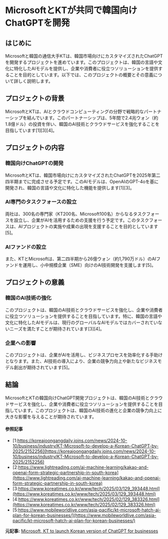 # MicrosoftとKTが共同で韓国向けChatGPTを開発

## はじめに

Microsoftと韓国の通信大手KTは、韓国市場向けにカスタマイズされたChatGPTを開発するプロジェクトを進めています。このプロジェクトは、韓国の言語や文化に特化したAIモデルを提供し、企業や消費者に役立つソリューションを提供することを目的としています。以下では、このプロジェクトの概要とその意義について詳しく説明します。

## プロジェクトの背景

MicrosoftとKTは、AIとクラウドコンピューティングの分野で戦略的なパートナーシップを結んでいます。このパートナーシップは、5年間で2.4兆ウォン（約1.8億ドル）の投資を伴い、韓国のAI技術とクラウドサービスを強化することを目指しています[1][3][4]。

## プロジェクトの内容

### **韓国向けChatGPTの開発**

MicrosoftとKTは、韓国市場向けにカスタマイズされたChatGPTを2025年第二四半期までに完成させる予定です。このAIモデルは、OpenAIのGPT-4oを基に開発され、韓国の言語や文化に特化した機能を提供します[1][3]。

### **AI専門のタスクフォースの設立**

両社は、300名の専門家（KT200名、Microsoft100名）からなるタスクフォースを設立し、企業がAIを活用するための支援を行う予定です。このタスクフォースは、AIプロジェクトの実施や成果の出現を支援することを目的としています[5]。

### **AIファンドの設立**

また、KTとMicrosoftは、第二四半期から26億ウォン（約1,790万ドル）のAIファンドを運用し、小中規模企業（SME）向けのAI技術開発を支援します[5]。

## プロジェクトの意義

### **韓国のAI技術の強化**

このプロジェクトは、韓国のAI技術とクラウドサービスを強化し、企業や消費者に役立つソリューションを提供することを目指しています。特に、韓国の言語や文化に特化したAIモデルは、現行のグローバルなAIモデルではカバーされていないニーズを満たすことが期待されています[3][4]。

### **企業への影響**

このプロジェクトは、企業がAIを活用し、ビジネスプロセスを効率化する手助けとなります。また、AI技術の導入により、企業の競争力向上や新たなビジネスモデル創出が期待されています[5]。

## 結論

MicrosoftとKTの韓国向けChatGPT開発プロジェクトは、韓国のAI技術とクラウドサービスを強化し、企業や消費者に役立つソリューションを提供することを目指しています。このプロジェクトは、韓国のAI技術の進化と企業の競争力向上に大きな影響を与えることが期待されています。

#### 参照記事
- [1:https://koreajoongangdaily.joins.com/news/2024-10-10/business/industry/KT-Microsoft-to-develop-a-Korean-ChatGPT-by-2025/2152256](https://koreajoongangdaily.joins.com/news/2024-10-10/business/industry/KT-Microsoft-to-develop-a-Korean-ChatGPT-by-2025/2152256)
- [2:https://www.lightreading.com/ai-machine-learning/kakao-and-openai-form-strategic-partnership-in-south-korea](https://www.lightreading.com/ai-machine-learning/kakao-and-openai-form-strategic-partnership-in-south-korea)
- [3:https://www.koreatimes.co.kr/www/tech/2025/03/129_393448.html](https://www.koreatimes.co.kr/www/tech/2025/03/129_393448.html)
- [4:https://www.koreatimes.co.kr/www/tech/2025/02/129_383326.html](https://www.koreatimes.co.kr/www/tech/2025/02/129_383326.html)
- [5:https://www.mobileworldlive.com/asia-pacific/kt-microsoft-hatch-ai-plan-for-korean-businesses/](https://www.mobileworldlive.com/asia-pacific/kt-microsoft-hatch-ai-plan-for-korean-businesses/)


**元記事:** [Microsoft, KT to launch Korean version of ChatGPT for businesses](https://koreajoongangdaily.joins.com/news/2025-03-05/business/industry/Microsoft-KT-to-launch-AI-task-force/2255395)
